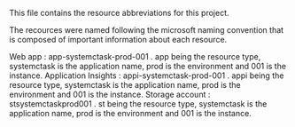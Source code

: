 This file contains the resource abbreviations for this project. 

The recources were named following the microsoft naming convention that is composed of important information about each resource.

Web app : app-systemctask-prod-001 . app being the resource type, systemctask is the application name, prod is the environment and 001 is the instance.
Application Insights : appi-systemctask-prod-001 . appi being the resource type, systemctask is the application name, prod is the environment and 001 is the instance.
Storage account : stsystemctaskprod001 . st being the resource type, systemctask is the application name, prod is the environment and 001 is the instance.

